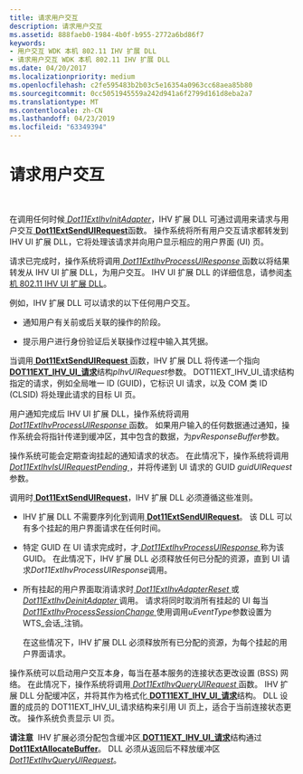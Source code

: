 ```yaml
---
title: 请求用户交互
description: 请求用户交互
ms.assetid: 888faeb0-1984-4b0f-b955-2772a6bd86f7
keywords:
- 用户交互 WDK 本机 802.11 IHV 扩展 DLL
- 请求用户交互 WDK 本机 802.11 IHV 扩展 DLL
ms.date: 04/20/2017
ms.localizationpriority: medium
ms.openlocfilehash: c2fe595483b2b03c5e16354a0963cc68aea85b80
ms.sourcegitcommit: 0cc5051945559a242d941a6f2799d161d8eba2a7
ms.translationtype: MT
ms.contentlocale: zh-CN
ms.lasthandoff: 04/23/2019
ms.locfileid: "63349394"
---
```

# <a name="requesting-user-interaction"></a>请求用户交互




 

在调用任何时候[ *Dot11ExtIhvInitAdapter*](https://msdn.microsoft.com/library/windows/hardware/ff547469)，IHV 扩展 DLL 可通过调用来请求与用户交互[ **Dot11ExtSendUIRequest**](https://msdn.microsoft.com/library/windows/hardware/ff547567)函数。 操作系统将所有用户交互请求都转发到 IHV UI 扩展 DLL，它将处理该请求并向用户显示相应的用户界面 (UI) 页。

请求已完成时，操作系统将调用[ *Dot11ExtIhvProcessUIResponse* ](https://msdn.microsoft.com/library/windows/hardware/ff547504)函数以将结果转发从 IHV UI 扩展 DLL，为用户交互。 IHV UI 扩展 DLL 的详细信息，请参阅[本机 802.11 IHV UI 扩展 DLL](native-802-11-ihv-ui-extensions-dll2.md)。

例如，IHV 扩展 DLL 可以请求的以下任何用户交互。

-   通知用户有关前或后关联的操作的阶段。

-   提示用户进行身份验证后关联操作过程中输入其凭据。

当调用[ **Dot11ExtSendUIRequest** ](https://msdn.microsoft.com/library/windows/hardware/ff547567)函数，IHV 扩展 DLL 将传递一个指向[ **DOT11EXT\_IHV\_UI\_请求**](https://msdn.microsoft.com/library/windows/hardware/ff547637)结构*pIhvUIRequest*参数。 DOT11EXT\_IHV\_UI\_请求结构指定的请求，例如全局唯一 ID (GUID)，它标识 UI 请求，以及 COM 类 ID (CLSID) 将处理此请求的目标 UI 页。

用户通知完成后 IHV UI 扩展 DLL，操作系统将调用[ *Dot11ExtIhvProcessUIResponse* ](https://msdn.microsoft.com/library/windows/hardware/ff547504)函数。 如果用户输入的任何数据通过通知，操作系统会将指针传递到缓冲区，其中包含的数据，为*pvResponseBuffer*参数。

操作系统可能会定期查询挂起的通知请求的状态。 在此情况下，操作系统将调用[ *Dot11ExtIhvIsUIRequestPending* ](https://msdn.microsoft.com/library/windows/hardware/ff547479) ，并将传递到 UI 请求的 GUID *guidUIRequest*参数。

调用时[ **Dot11ExtSendUIRequest**](https://msdn.microsoft.com/library/windows/hardware/ff547567)，IHV 扩展 DLL 必须遵循这些准则。

-   IHV 扩展 DLL 不需要序列化到调用[ **Dot11ExtSendUIRequest**](https://msdn.microsoft.com/library/windows/hardware/ff547567)。 该 DLL 可以有多个挂起的用户界面请求在任何时间。

-   特定 GUID 在 UI 请求完成时，才[ *Dot11ExtIhvProcessUIResponse* ](https://msdn.microsoft.com/library/windows/hardware/ff547504)称为该 GUID。 在此情况下，IHV 扩展 DLL 必须释放任何已分配的资源，直到 UI 请求*Dot11ExtIhvProcessUIResponse*调用。

-   所有挂起的用户界面取消请求时[ *Dot11ExtIhvAdapterReset* ](https://msdn.microsoft.com/library/windows/hardware/ff547434)或[ *Dot11ExtIhvDeinitAdapter* ](https://msdn.microsoft.com/library/windows/hardware/ff547452)调用。 请求将同时取消所有挂起的 UI 每当[ *Dot11ExtIhvProcessSessionChange* ](https://msdn.microsoft.com/library/windows/hardware/ff547501)使用调用*uEventType*参数设置为 WTS\_会话\_注销。

    在这些情况下，IHV 扩展 DLL 必须释放所有已分配的资源，为每个挂起的用户界面请求。

操作系统可以启动用户交互本身，每当在基本服务的连接状态更改设置 (BSS) 网络。 在此情况下，操作系统将调用[ *Dot11ExtIhvQueryUIRequest* ](https://msdn.microsoft.com/library/windows/hardware/ff547507)函数。 IHV 扩展 DLL 分配缓冲区，并将其作为格式化[ **DOT11EXT\_IHV\_UI\_请求**](https://msdn.microsoft.com/library/windows/hardware/ff547637)结构。 DLL 设置的成员的 DOT11EXT\_IHV\_UI\_请求结构来引用 UI 页上，适合于当前连接状态更改。 操作系统负责显示 UI 页。

**请注意**  IHV 扩展必须分配包含缓冲区[ **DOT11EXT\_IHV\_UI\_请求**](https://msdn.microsoft.com/library/windows/hardware/ff547637)结构通过[ **Dot11ExtAllocateBuffer**](https://msdn.microsoft.com/library/windows/hardware/ff547419)。 DLL 必须从返回后不释放缓冲区[ *Dot11ExtIhvQueryUIRequest*](https://msdn.microsoft.com/library/windows/hardware/ff547507)。

 

 

 





